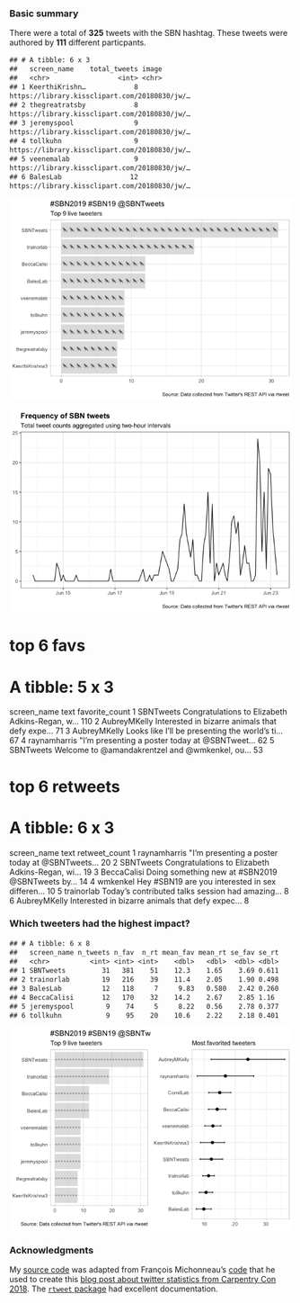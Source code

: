### Basic summary

There were a total of **325** tweets with the SBN hashtag. These tweets
were authored by **111** different particpants.

    ## # A tibble: 6 x 3
    ##   screen_name    total_tweets image                                        
    ##   <chr>                 <int> <chr>                                        
    ## 1 KeerthiKrishn…            8 https://library.kissclipart.com/20180830/jw/…
    ## 2 thegreatratsby            8 https://library.kissclipart.com/20180830/jw/…
    ## 3 jeremyspool               9 https://library.kissclipart.com/20180830/jw/…
    ## 4 tollkuhn                  9 https://library.kissclipart.com/20180830/jw/…
    ## 5 veenemalab                9 https://library.kissclipart.com/20180830/jw/…
    ## 6 BalesLab                 12 https://library.kissclipart.com/20180830/jw/…

![](rtweets_SBN2019_figs/topusers-1.png)

![](rtweets_SBN2019_figs/tweet_timeline-1.png)

top 6 favs
==========

A tibble: 5 x 3
===============

screen\_name text favorite\_count <chr> <chr> <int> 1 SBNTweets
Congratulations to Elizabeth Adkins-Regan, w… 110 2 AubreyMKelly
Interested in bizarre animals that defy expe… 71 3 AubreyMKelly Looks
like I’ll be presenting the world’s ti… 67 4 raynamharris "I’m
presenting a poster today at @SBNTweet… 62 5 SBNTweets Welcome to
@amandakrentzel and @wmkenkel, ou… 53

top 6 retweets
==============

A tibble: 6 x 3
===============

screen\_name text retweet\_count <chr> <chr> <int> 1 raynamharris "I’m
presenting a poster today at @SBNTweets… 20 2 SBNTweets Congratulations
to Elizabeth Adkins-Regan, wi… 19 3 BeccaCalisi Doing something new at
\#SBN2019 @SBNTweets by… 14 4 wmkenkel Hey \#SBN19 are you interested in
sex differen… 10 5 trainorlab Today’s contributed talks session had
amazing… 8 6 AubreyMKelly Interested in bizarre animals that defy expec…
8

### Which tweeters had the highest impact?

    ## # A tibble: 6 x 8
    ##   screen_name n_tweets n_fav  n_rt mean_fav mean_rt se_fav se_rt
    ##   <chr>          <int> <int> <int>    <dbl>   <dbl>  <dbl> <dbl>
    ## 1 SBNTweets         31   381    51    12.3    1.65    3.69 0.611
    ## 2 trainorlab        19   216    39    11.4    2.05    1.90 0.498
    ## 3 BalesLab          12   118     7     9.83   0.580   2.42 0.260
    ## 4 BeccaCalisi       12   170    32    14.2    2.67    2.85 1.16 
    ## 5 jeremyspool        9    74     5     8.22   0.56    2.78 0.377
    ## 6 tollkuhn           9    95    20    10.6    2.22    2.18 0.401

![](rtweets_SBN2019_figs/favorites-1.png)

### Acknowledgments

My [source
code](https://github.com/raynamharris/cefp2019/blob/master/dataviz/rtweets_SBN2019.Rmd)
was adapted from François Michonneau’s
[code](https://github.com/fmichonneau/2018-carpentrycon-tweets/blob/master/index.Rmd)
that he used to create this [blog post about twitter statistics from
Carpentry Con
2018](https://carpentries.org/2018/06/carpentrycon-tweets). The
[`rtweet` package](https://rtweet.info/) had excellent documentation.

